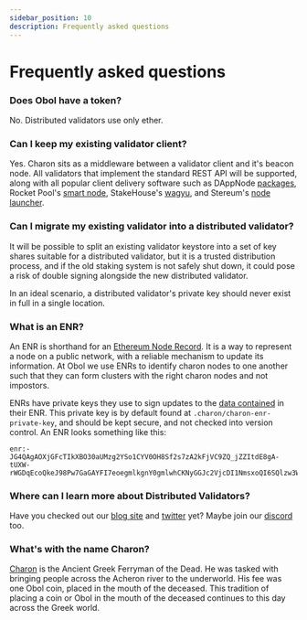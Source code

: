 ```yaml
---
sidebar_position: 10
description: Frequently asked questions
---
```


# Frequently asked questions

### Does Obol have a token?

No. Distributed validators use only ether.

### Can I keep my existing validator client?

Yes. Charon sits as a middleware between a validator client and it's beacon node. All validators that implement the standard REST API will be supported, along with all popular client delivery software such as DAppNode [packages](https://dappnode.github.io/explorer/#/), Rocket Pool's [smart node](https://github.com/rocket-pool/smartnode), StakeHouse's [wagyu](https://github.com/stake-house/wagyu), and Stereum's [node launcher](https://stereum.net/development/#roadmap).

### Can I migrate my existing validator into a distributed validator?

It will be possible to split an existing validator keystore into a set of key shares suitable for a distributed validator, but it is a trusted distribution process, and if the old staking system is not safely shut down, it could pose a risk of double signing alongside the new distributed validator.

In an ideal scenario, a distributed validator's private key should never exist in full in a single location.

### What is an ENR?

An ENR is shorthand for an [Ethereum Node Record](https://eips.ethereum.org/EIPS/eip-778). It is a way to represent a node on a public network, with a reliable mechanism to update its information. At Obol we use ENRs to identify charon nodes to one another such that they can form clusters with the right charon nodes and not impostors. 

ENRs have private keys they use to sign updates to the [data contained](https://enr-viewer.com/) in their ENR. This private key is by default found at `.charon/charon-enr-private-key`, and should be kept secure, and not checked into version control. An ENR looks something like this:
```
enr:-JG4QAgAOXjGFcTIkXBO30aUMzg2YSo1CYV0OH8Sf2s7zA2kFjVC9ZQ_jZZItdE8gA-tUXW-rWGDqEcoQkeJ98Pw7GaGAYFI7eoegmlkgnY0gmlwhCKNyGGJc2VjcDI1NmsxoQI6SQlzw3WGZ_VxFHLhawQFhCK8Aw7Z0zq8IABksuJEJIN0Y3CCPoODdWRwgj6E
```

### Where can I learn more about Distributed Validators?

Have you checked out our [blog site](https://blog.obol.tech) and [twitter](https://twitter.com/ObolNetwork) yet? Maybe join our [discord](https://discord.gg/obol) too.

### What's with the name Charon?

[Charon](https://www.theoi.com/Khthonios/Kharon.html) is the Ancient Greek Ferryman of the Dead. He was tasked with bringing people across the Acheron river to the underworld. His fee was one Obol coin, placed in the mouth of the deceased. This tradition of placing a coin or Obol in the mouth of the deceased continues to this day across the Greek world. 